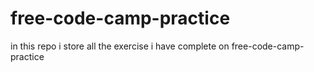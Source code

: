 # free-code-camp-practice
in this repo i store all the exercise i have complete on free-code-camp-practice

